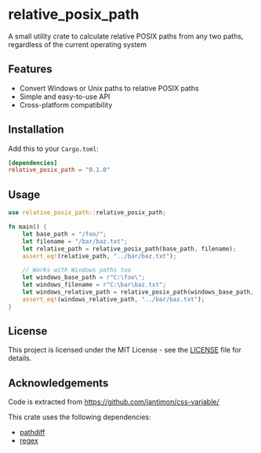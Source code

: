 # relative_posix_path

A small utility crate to calculate relative POSIX paths from any two paths, regardless of the current operating system

## Features

- Convert Windows or Unix paths to relative POSIX paths
- Simple and easy-to-use API
- Cross-platform compatibility

## Installation

Add this to your `Cargo.toml`:

```toml
[dependencies]
relative_posix_path = "0.1.0"
```

## Usage

```rust
use relative_posix_path::relative_posix_path;

fn main() {
    let base_path = "/foo/";
    let filename = "/bar/baz.txt";
    let relative_path = relative_posix_path(base_path, filename);
    assert_eq!(relative_path, "../bar/baz.txt");

    // Works with Windows paths too
    let windows_base_path = r"C:\foo\";
    let windows_filename = r"C:\bar\baz.txt";
    let windows_relative_path = relative_posix_path(windows_base_path, windows_filename);
    assert_eq!(windows_relative_path, "../bar/baz.txt");
}
```

## License

This project is licensed under the MIT License - see the [LICENSE](LICENSE) file for details.

## Acknowledgements

Code is extracted from https://github.com/jantimon/css-variable/

This crate uses the following dependencies:
- [pathdiff](https://crates.io/crates/pathdiff)
- [regex](https://crates.io/crates/regex)